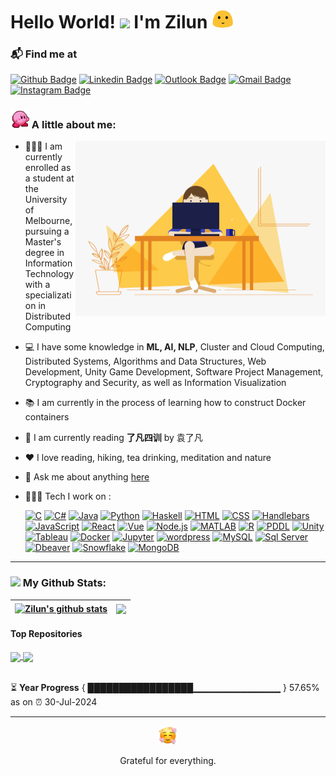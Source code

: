 # Hello World! <img src="https://github.com/TheDudeThatCode/TheDudeThatCode/blob/master/Assets/Hi.gif" width="35" /> I'm Zilun <img width=35 src="/Assets/allo-happy.gif"> 

### 📬 Find me at
[![Github Badge](http://img.shields.io/badge/-Github-black?style=flat-square&logo=github&link=https://github.com/Zilunl/)](https://github.com/Zilunl) 
[![Linkedin Badge](https://img.shields.io/badge/-LinkedIn-blue?style=flat-square&logo=Linkedin&logoColor=white&link=https://www.linkedin.com/in/zilunli/)](https://www.linkedin.com/in/zilunli/)
[![Outlook Badge](https://img.shields.io/badge/-Outlook-0078D4?style=flat-square&logo=Microsoft-Outlook&logoColor=white&link=mailto:zilunli0730@outlook.com)](mailto:zilunli0730@outlook.com)
[![Gmail Badge](https://img.shields.io/badge/-Gmail-d14836?style=flat-square&logo=Gmail&logoColor=white&link=mailto:zilunli0730@gmail.com)](mailto:zilunli0730@gmail.com)
[![Instagram Badge](https://img.shields.io/badge/-Instagram-E4405F?style=flat-square&logo=Instagram&logoColor=white&link=https://www.instagram.com/zilun_n)](https://www.instagram.com/zilun_n)

### <img width="30" src="/Assets/kirby.gif"> A little about me:
<!-- code gif-->
<img align="right" alt="GIF" src="/Assets/code.gif" width="400" height="280" />

- 👩🏻‍🎓 I am currently enrolled as a student at the University of Melbourne, pursuing a Master's degree in Information Technology with a specialization in Distributed Computing
- 💻 I have some knowledge in **ML, AI, NLP**, Cluster and Cloud Computing, Distributed Systems, Algorithms and Data Structures, Web Development, Unity Game Development, Software Project Management, Cryptography and Security, as well as Information Visualization
- 📚 I am currently in the process of learning how to construct Docker containers
- 📖 I am currently reading **了凡四训** by 袁了凡
- ❤️ I love reading, hiking, tea drinking, meditation and nature
- 💬 Ask me about anything [here](https://github.com/Zilunl/Zilunl/issues)
- 👩🏻‍💻 Tech I work on :

  <a href="https://github.com/search?q=user%3ADenverCoder1+language%3AC"><img alt="C" src="https://custom-icon-badges.demolab.com/badge/C-03599C.svg?logo=c-in-hexagon&logoColor=white"></a>
<a href="https://github.com/search?q=user%3ADenverCoder1+language%3ACSharp"><img alt="C#" src="https://custom-icon-badges.demolab.com/badge/C%23-239120.svg?logo=c-sharp&logoColor=white"></a>
<a href="https://github.com/search?q=user%3ADenverCoder1+language%3AJava"><img alt="Java" src="https://custom-icon-badges.demolab.com/badge/Java-007396.svg?logo=java&logoColor=white"></a>
<a href="https://github.com/search?q=user%3ADenverCoder1+language%3APython"><img alt="Python" src="https://custom-icon-badges.demolab.com/badge/Python-3776AB.svg?logo=python&logoColor=white"></a>
<a href="https://github.com/search?q=user%3ADenverCoder1+language%3AHaskell"><img alt="Haskell" src="https://custom-icon-badges.demolab.com/badge/Haskell-5D4F85.svg?logo=haskell&logoColor=white"></a>
<a href="https://github.com/search?q=user%3ADenverCoder1+language%3AHTML"><img alt="HTML" src="https://custom-icon-badges.demolab.com/badge/HTML5-E34F26.svg?logo=html5&logoColor=white"></a>
<a href="https://github.com/search?q=user%3ADenverCoder1+language%3ACSS"><img alt="CSS" src="https://custom-icon-badges.demolab.com/badge/CSS3-1572B6.svg?logo=css3&logoColor=white"></a>
<a href="https://github.com/search?q=user%3ADenverCoder1+language%3AHandlebars"><img alt="Handlebars" src="https://custom-icon-badges.demolab.com/badge/Handlebars-F0772B.svg?logo=handlebars&logoColor=white"></a>
<a href="https://github.com/search?q=user%3ADenverCoder1+language%3AJavaScript"><img alt="JavaScript" src="https://custom-icon-badges.demolab.com/badge/JavaScript-F7DF1E.svg?logo=javascript&logoColor=white"></a>
<a href="https://github.com/search?q=user%3ADenverCoder1+language%3AReact"><img alt="React" src="https://custom-icon-badges.demolab.com/badge/React-61DAFB.svg?logo=react&logoColor=white"></a>
<a href="https://github.com/search?q=user%3ADenverCoder1+language%3AVue"><img alt="Vue" src="https://custom-icon-badges.demolab.com/badge/Vue.js-4FC08D.svg?logo=vue-dot-js&logoColor=white"></a>
<a href="https://github.com/search?q=user%3ADenverCoder1+language%3ANode.js"><img alt="Node.js" src="https://custom-icon-badges.demolab.com/badge/Node.js-339933.svg?logo=node-dot-js&logoColor=white"></a>
<a href="https://github.com/search?q=user%3ADenverCoder1+language%3AMATLAB"><img alt="MATLAB" src="https://custom-icon-badges.demolab.com/badge/MATLAB-0076A8.svg?logo=matlab&logoColor=white"></a>
<a href="https://github.com/search?q=user%3ADenverCoder1+language%3AR"><img alt="R" src="https://custom-icon-badges.demolab.com/badge/R-276DC3.svg?logo=r&logoColor=white"></a>
<a href="https://github.com/search?q=user%3ADenverCoder1+language%3APDDL"><img alt="PDDL" src="https://custom-icon-badges.demolab.com/badge/PDDL-FFA500.svg?logoColor=white"></a>
<a href="https://github.com/search?q=user%3ADenverCoder1+language%3AUnity"><img alt="Unity" src="https://custom-icon-badges.demolab.com/badge/Unity-000000.svg?logo=unity&logoColor=white"></a>
<a href="https://github.com/search?q=user%3ADenverCoder1+language%3ATableau"><img alt="Tableau" src="https://custom-icon-badges.demolab.com/badge/Tableau-E97627.svg?logo=tableau-software&logoColor=white"></a>
<a href="https://github.com/search?q=user%3ADenverCoder1+language%3ADocker"><img alt="Docker" src="https://custom-icon-badges.demolab.com/badge/Docker-2496ED.svg?logo=docker&logoColor=white"></a>
<a href="https://github.com/search?q=user%3ADenverCoder1+language%3AJupyter"><img alt="Jupyter" src="https://custom-icon-badges.demolab.com/badge/Jupyter-F37626.svg?logo=jupyter&logoColor=white"></a>
<a href="https://github.com/search?q=user%3ADenverCoder1+language%3Awordpress"><img alt="wordpress" src="https://custom-icon-badges.demolab.com/badge/Wordpress-21759B.svg?logo=wordpress&logoColor=white"></a>
<a href="https://github.com/search?q=user%3ADenverCoder1+language%3AMySQL"><img alt="MySQL" src="https://custom-icon-badges.demolab.com/badge/MySQL-4479A1.svg?logo=mysql&logoColor=white"></a>
<a href="https://github.com/search?q=user%3ADenverCoder1+language%3ASql%20Server"><img alt="Sql Server" src="https://custom-icon-badges.demolab.com/badge/SQL%20Server-CC2927.svg?logo=microsoft-sql-server&logoColor=white"></a>
<a href="https://github.com/search?q=user%3ADenverCoder1+language%3ADbeaver"><img alt="Dbeaver" src="https://custom-icon-badges.demolab.com/badge/Dbeaver-000000.svg?logo=dbeaver&logoColor=white"></a>
<a href="https://github.com/search?q=user%3ADenverCoder1+language%3ASnowflake"><img alt="Snowflake" src="https://custom-icon-badges.demolab.com/badge/Snowflake-00AEEF.svg?logo=snowflake&logoColor=white"></a>
<a href="https://github.com/search?q=user%3ADenverCoder1+language%3AMongoDB"><img alt="MongoDB" src="https://custom-icon-badges.demolab.com/badge/MongoDB-47A248.svg?logo=mongodb&logoColor=white"></a>



---
### <img src='https://media1.giphy.com/media/du3J3cXyzhj75IOgvA/giphy.gif?cid=ecf05e47x2g034i9pzwtzzsd3xgg2w9nr94t4tflbbgo3008&rid=giphy.gif' width='25' /> My Github Stats:
| <a href="https://github.com/anuraghazra/github-readme-stats"><img align="center" src="https://github-readme-stats.vercel.app/api?username=Zilunl&show_icons=true&include_all_commits=true&theme=buefy&hide_border=true" alt="Zilun's github stats" /></a> | <a href="https://github.com/anuraghazra/github-readme-stats"><img align="center" src="https://github-readme-stats.vercel.app/api/top-langs/?username=Zilunl&layout=compact&theme=buefy&hide_border=true" /></a> |
| ------------- | ------------- |

#### Top Repositories

<a href="https://github.com/Zilunl/Zilunl">
  <img align="center" src="https://github-readme-stats.vercel.app/api/pin/?username=Zilunl&repo=Zilunl&theme=buefy" />
</a>
<a href="https://github.com/Zilunl/project-2-squirrel-squad">
  <img align="center" src="https://github-readme-stats.vercel.app/api/pin/?username=Zilunl&repo=project-2-squirrel-squad&theme=buefy" />
</a>

<br />
<br />

⏳ **Year Progress** { █████████████████▁▁▁▁▁▁▁▁▁▁▁▁▁ } 57.65% as on ⏰ 30-Jul-2024

---
<div align="center">
  <img width="30" src="/Assets/angelhearts0.png" alt="Angel Hearts">
  <p>Grateful for everything.</p>
</div>


<!--
### 📝 My favourite sentence:
• <i>“Computer Science is no more about computers than astronomy is about telescopes.”— Edsger W. Dijkstra  </i>


<code><img height="20" alt="javascript" src="https://raw.githubusercontent.com/github/explore/80688e429a7d4ef2fca1e82350fe8e3517d3494d/topics/javascript/javascript.png"></code>
<code><img height="20" alt="typescript" src="https://raw.githubusercontent.com/github/explore/80688e429a7d4ef2fca1e82350fe8e3517d3494d/topics/typescript/typescript.png"></code>
<code><img height="20" alt="react" src="https://raw.githubusercontent.com/github/explore/80688e429a7d4ef2fca1e82350fe8e3517d3494d/topics/react/react.png"></code>
<code><img height="20" alt="graphql" src="https://raw.githubusercontent.com/github/explore/5c058a388828bb5fde0bcafd4bc867b5bb3f26f3/topics/graphql/graphql.png"></code>
<code><img height="20" alt="nodejs" src="https://raw.githubusercontent.com/github/explore/80688e429a7d4ef2fca1e82350fe8e3517d3494d/topics/nodejs/nodejs.png"></code> 
-->

